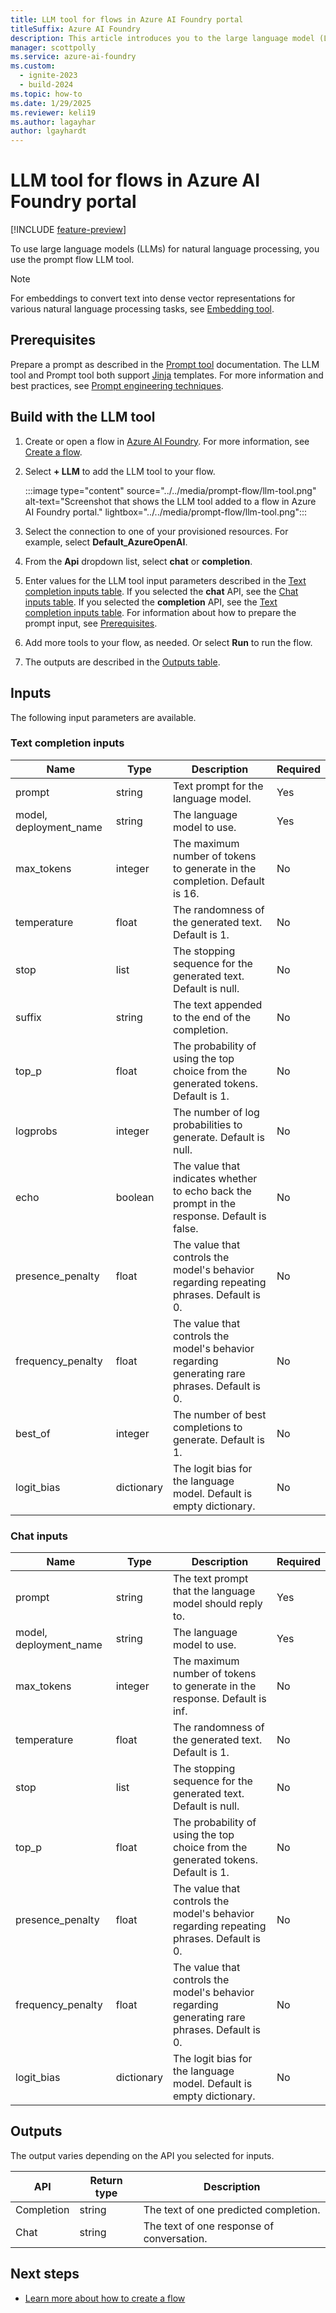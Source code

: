 ```yaml
---
title: LLM tool for flows in Azure AI Foundry portal
titleSuffix: Azure AI Foundry
description: This article introduces you to the large language model (LLM) tool for flows in Azure AI Foundry portal.
manager: scottpolly
ms.service: azure-ai-foundry
ms.custom:
  - ignite-2023
  - build-2024
ms.topic: how-to
ms.date: 1/29/2025
ms.reviewer: keli19
ms.author: lagayhar
author: lgayhardt
---
```


# LLM tool for flows in Azure AI Foundry portal

[!INCLUDE [feature-preview](../../includes/feature-preview.md)]

To use large language models (LLMs) for natural language processing, you use the prompt flow LLM tool.

> [!NOTE]
> For embeddings to convert text into dense vector representations for various natural language processing tasks, see [Embedding tool](embedding-tool.md).

## Prerequisites

Prepare a prompt as described in the [Prompt tool](prompt-tool.md#prerequisites) documentation. The LLM tool and Prompt tool both support [Jinja](https://jinja.palletsprojects.com/en/3.1.x/) templates. For more information and best practices, see [Prompt engineering techniques](../../../ai-services/openai/concepts/advanced-prompt-engineering.md).

## Build with the LLM tool

1. Create or open a flow in [Azure AI Foundry](https://ai.azure.com). For more information, see [Create a flow](../flow-develop.md).
1. Select **+ LLM** to add the LLM tool to your flow.

    :::image type="content" source="../../media/prompt-flow/llm-tool.png" alt-text="Screenshot that shows the LLM tool added to a flow in Azure AI Foundry portal." lightbox="../../media/prompt-flow/llm-tool.png":::

1. Select the connection to one of your provisioned resources. For example, select **Default_AzureOpenAI**.
1. From the **Api** dropdown list, select **chat** or **completion**.
1. Enter values for the LLM tool input parameters described in the [Text completion inputs table](#inputs). If you selected the **chat** API, see the [Chat inputs table](#chat-inputs). If you selected the **completion** API, see the [Text completion inputs table](#text-completion-inputs). For information about how to prepare the prompt input, see [Prerequisites](#prerequisites).
1. Add more tools to your flow, as needed. Or select **Run** to run the flow.
1. The outputs are described in the [Outputs table](#outputs).

## Inputs

The following input parameters are available.

### Text completion inputs

| Name                   | Type        | Description                                                                             | Required |
|------------------------|-------------|-----------------------------------------------------------------------------------------|----------|
| prompt                 | string      | Text prompt for the language model.                                                      | Yes      |
| model, deployment_name | string      | The language model to use.                                                               | Yes      |
| max\_tokens            | integer     | The maximum number of tokens to generate in the completion. Default is 16.              | No       |
| temperature            | float       | The randomness of the generated text. Default is 1.                                     | No       |
| stop                   | list        | The stopping sequence for the generated text. Default is null.                          | No       |
| suffix                 | string      | The text appended to the end of the completion.                                              | No       |
| top_p                  | float       | The probability of using the top choice from the generated tokens. Default is 1.        | No       |
| logprobs               | integer     | The number of log probabilities to generate. Default is null.                           | No       |
| echo                   | boolean     | The value that indicates whether to echo back the prompt in the response. Default is false. | No       |
| presence\_penalty      | float       | The value that controls the model's behavior regarding repeating phrases. Default is 0.  | No       |
| frequency\_penalty     | float       | The value that controls the model's behavior regarding generating rare phrases. Default is 0. | No       |
| best\_of               | integer     | The number of best completions to generate. Default is 1.                               | No       |
| logit\_bias            | dictionary  | The logit bias for the language model. Default is empty dictionary.                     | No       |

### Chat inputs

| Name                   | Type        | Description                                                                                    | Required |
|------------------------|-------------|------------------------------------------------------------------------------------------------|----------|
| prompt                 | string      | The text prompt that the language model should reply to.                                              | Yes      |
| model, deployment_name | string      | The language model to use.                                                                      | Yes      |
| max\_tokens            | integer     | The maximum number of tokens to generate in the response. Default is inf.                      | No       |
| temperature            | float       | The randomness of the generated text. Default is 1.                                            | No       |
| stop                   | list        | The stopping sequence for the generated text. Default is null.                                 | No       |
| top_p                  | float       | The probability of using the top choice from the generated tokens. Default is 1.               | No       |
| presence\_penalty      | float       | The value that controls the model's behavior regarding repeating phrases. Default is 0.      | No       |
| frequency\_penalty     | float       | The value that controls the model's behavior regarding generating rare phrases. Default is 0. | No       |
| logit\_bias            | dictionary  | The logit bias for the language model. Default is empty dictionary.                            | No       |

## Outputs

The output varies depending on the API you selected for inputs.

| API        | Return type | Description                              |
|------------|-------------|------------------------------------------|
| Completion | string      | The text of one predicted completion.     |
| Chat       | string      | The text of one response of conversation. |

## Next steps

- [Learn more about how to create a flow](../flow-develop.md)
